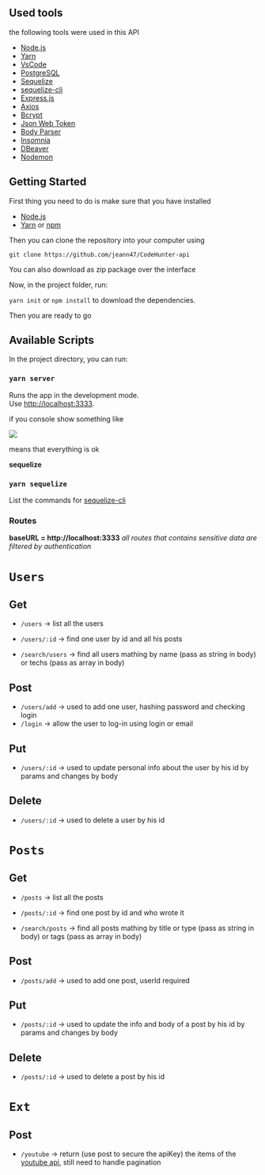 ## Used tools

the following tools were used in this API

- [Node.js](https://nodejs.org/docs/latest-v12.x/api/)
- [Yarn](yarnpkg.com/)
- [VsCode](https://code.visualstudio.com)
- [PostgreSQL](https://www.postgresql.org)
- [Sequelize](https://sequelize.org/v5/)
- [sequelize-cli](https://github.com/sequelize/cli)
- [Express.js](expressjs.com)
- [Axios](https://github.com/axios/axios)
- [Bcrypt](https://www.npmjs.com/package/bcrypt)
- [Json Web Token](https://www.npmjs.com/package/jsonwebtoken)
- [Body Parser](https://www.npmjs.com/package/body-parser)
- [Insomnia](https://insomnia.rest)
- [DBeaver](https://dbeaver.io)
- [Nodemon](https://nodemon.io)

## Getting Started

First thing you need to do is make sure that you have installed
- [Node.js](https://nodejs.org/docs/latest-v12.x/api/)
- [Yarn](yarnpkg.com/) or [npm](https://www.npmjs.com/) 

Then you can clone the repository into your computer using

```git clone https://github.com/jeann47/CodeHunter-api```

You can also download as zip package over the interface

Now, in the project folder, run:

```yarn init``` or ```npm install``` to download the dependencies.

Then you are ready to go

## Available Scripts

In the project directory, you can run:

### `yarn server`

Runs the app in the development mode.<br />
Use [http://localhost:3333](http://localhost:3333).

if you console show something like
</p>
<img src='./src/images/running.png'>
</p>
means that everything is ok

**sequelize**

### `yarn sequelize`

List the commands for [sequelize-cli](https://github.com/sequelize/cli)


### Routes
**baseURL = http://localhost:3333**
*all routes that contains sensitive data are filtered by authentication*
# `Users`

## Get
 - `/users` -> list all the users
 - `/users/:id` -> find one user by id and all his posts

 - `/search/users` -> find all users mathing by name (pass as string in body) or techs (pass as array in body)

## Post
 - `/users/add` -> used to add one user, hashing password and checking login
 - `/login` -> allow the user to log-in using login or email
 
## Put
- `/users/:id` -> used to update personal info about the user by his id by params and changes by body

## Delete
- `/users/:id` -> used to delete a user by his id


# `Posts`

## Get
 - `/posts` -> list all the posts
 - `/posts/:id` -> find one post by id and who wrote it

 - `/search/posts` -> find all posts mathing by title or type (pass as string in body) or tags (pass as array in body)

## Post
 - `/posts/add` -> used to add one post, userId required
 
## Put
- `/posts/:id` -> used to update the info and body of a post by his id by params and changes by body

## Delete
- `/posts/:id` -> used to delete a post by his id

# `Ext`

## Post

- `/youtube` -> return (use post to secure the apiKey) the items of the [youtube api](https://developers.google.com/youtube/v3), still need to handle pagination
